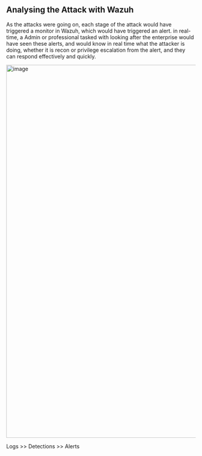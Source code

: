 ## Analysing the Attack with Wazuh
As the attacks were going on, each stage of the attack would have triggered a monitor in Wazuh, which would have triggered an alert. in real-time, a Admin or professional tasked with looking after the enterprise would have seen these alerts, and would know in real time what the attacker is doing, whether it is recon or privilege escalation from the alert, and they can respond effectively and quickly.

<img width="1437" height="992" alt="image" src="https://github.com/user-attachments/assets/c10410df-f60a-48c7-8fe1-f63d7c463b56" />

Logs >> Detections >> Alerts

